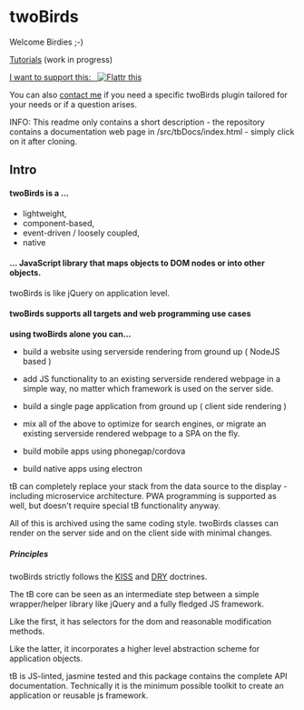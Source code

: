 
# twoBirds

Welcome Birdies ;-)

[Tutorials](https://gitlab.com/twoBirds/twobirds-core/wikis/twoBirds-Tutorials) (work in progress)

[I want to support this:&nbsp;&nbsp;&nbsp;![Flattr this](//button.flattr.com/flattr-badge-large.png)](https://flattr.com/submit/auto?fid=royvyd&url=https%3A%2F%2Fgitlab.com%2FtwoBirds%2Ftwobirds-core) 

You can also [contact me](mailTo:fthuerigen@googlemail.com?subject=regarding%20twoBirds%20...") if you need a specific twoBirds plugin tailored for your needs or if a question arises.

INFO: This readme only contains a short description - the repository contains a documentation web page in /src/tbDocs/index.html - simply click on it after cloning.

## Intro

#### twoBirds is a ...

- lightweight, 
- component-based, 
- event-driven / loosely coupled, 
- native

#### ... JavaScript library that maps objects to DOM nodes or into other objects.

twoBirds is like jQuery on application level.

#### twoBirds supports all targets and web programming use cases

**using twoBirds alone you can...**

- build a website using serverside rendering from ground up ( NodeJS based )

- add JS functionality to an existing serverside rendered webpage in a simple way, no matter which framework is used on the server side.

- build a single page application from ground up ( client side rendering )

- mix all of the above to optimize for search engines, or migrate an existing serverside rendered webpage to a SPA on the fly.

- build mobile apps using phonegap/cordova

- build native apps using electron

tB can completely replace your stack from the data source to the display - including microservice architecture. PWA programming is supported as well, but doesn't require special tB functionality anyway.

All of this is archived using the same coding style. twoBirds classes can render on the server side and on the client side with minimal changes.

##### Principles

twoBirds strictly follows the [KISS](http://principles-wiki.net/principles:keep_it_simple_stupid) and [DRY](http://principles-wiki.net/principles:don_t_repeat_yourself) doctrines.

The tB core can be seen as an intermediate step between a simple wrapper/helper library like jQuery and a fully fledged JS framework. 

Like the first, it has selectors for the dom and reasonable modification methods. 

Like the latter, it incorporates a higher level abstraction scheme for application objects.

tB is JS-linted, jasmine tested and this package contains the complete API documentation. Technically it is the minimum possible toolkit to create an application or reusable js framework.
